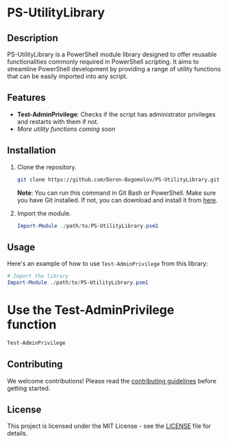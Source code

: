 # PS-UtilityLibrary

## Description

PS-UtilityLibrary is a PowerShell module library designed to offer reusable functionalities commonly required in PowerShell scripting. It aims to streamline PowerShell development by providing a range of utility functions that can be easily imported into any script.

## Features

- **Test-AdminPrivilege**: Checks if the script has administrator privileges and restarts with them if not.
- _More utility functions coming soon_

## Installation

1. Clone the repository.
    ```bash
    git clone https://github.com/Doron-Bogomolov/PS-UtilityLibrary.git
    ```
   **Note**: You can run this command in Git Bash or PowerShell. Make sure you have Git installed. If not, you can download and install it from [here](https://git-scm.com/download/win).

2. Import the module.
    ```powershell
    Import-Module ./path/to/PS-UtilityLibrary.psm1
    ```

## Usage

Here's an example of how to use `Test-AdminPrivilege` from this library:

```powershell
# Import the library
Import-Module ./path/to/PS-UtilityLibrary.psm1
```

# Use the Test-AdminPrivilege function
```powershell
Test-AdminPrivilege
```

## Contributing

We welcome contributions! Please read the [contributing guidelines](CONTRIBUTING.md) before getting started.

## License

This project is licensed under the MIT License - see the [LICENSE](LICENSE) file for details.

